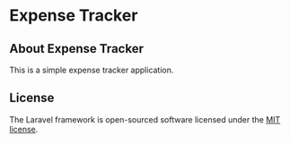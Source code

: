 # Expense Tracker


## About Expense Tracker

This is a simple expense tracker application.

## License

The Laravel framework is open-sourced software licensed under the [MIT license](https://opensource.org/licenses/MIT).
